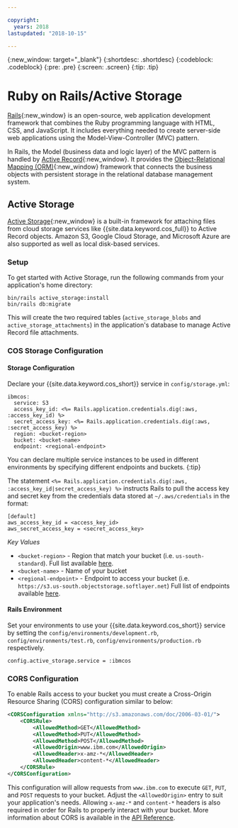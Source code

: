 ```yaml
---

copyright:
  years: 2018
lastupdated: "2018-10-15"

---
```

{:new_window: target="_blank"}
{:shortdesc: .shortdesc}
{:codeblock: .codeblock}
{:pre: .pre}
{:screen: .screen}
{:tip: .tip}

# Ruby on Rails/Active Storage

[Rails](https://guides.rubyonrails.org/getting_started.html){:new_window} is an open-source, web application development framework that combines the Ruby programming language with HTML, CSS, and JavaScript.  It includes everything needed to create server-side web applications using the Model-View-Controller (MVC) pattern.  

In Rails, the Model (business data and logic layer) of the MVC pattern is handled by [Active Record](https://guides.rubyonrails.org/active_record_basics.html){:new_window}.  It provides the [Object-Relational Mapping (ORM)](https://en.wikipedia.org/wiki/Object-relational_mapping){:new_window} framework that connects the business objects with persistent storage in the relational database management system.

## Active Storage

[Active Storage](https://guides.rubyonrails.org/active_storage_overview.html){:new_window} is a built-in framework for attaching files from cloud storage services like {{site.data.keyword.cos_full}} to Active Record objects.  Amazon S3, Google Cloud Storage, and Microsoft Azure are also supported as well as local disk-based services.

### Setup

To get started with Active Storage, run the following commands from your application's home directory: 

```
bin/rails active_storage:install
bin/rails db:migrate
```

This will create the two required tables (`active_storage_blobs` and `active_storage_attachments`) in the application's database to manage Active Record file attachments.  


### COS Storage Configuration

#### Storage Configuration
Declare your {{site.data.keyword.cos_short}} service in `config/storage.yml`:

```
ibmcos:
  service: S3
  access_key_id: <%= Rails.application.credentials.dig(:aws, :access_key_id) %>
  secret_access_key: <%= Rails.application.credentials.dig(:aws, :secret_access_key) %>
  region: <bucket-region>
  bucket: <bucket-name>
  endpoint: <regional-endpoint>
```

You can declare multiple service instances to be used in different environments by specifying different endpoints and buckets.
{:tip}

The statement `<%= Rails.application.credentials.dig(:aws, :access_key_id|secret_access_key) %>` instructs Rails to pull the access key and secret key from the credentials data stored at `~/.aws/credentials` in the format:

```
[default]
aws_access_key_id = <access_key_id>
aws_secret_access_key = <secret_access_key>
```

*Key Values*
* `<bucket-region>` - Region that match your bucket (i.e. `us-south-standard`).  Full list available [here](/docs/services/cloud-object-storage/basics/classes.html#how-do-i-create-a-bucket-with-a-different-storage-class-).
* `<bucket-name>` - Name of your bucket
* `<regional-endpoint>` - Endpoint to access your bucket (i.e. `https://s3.us-south.objectstorage.softlayer.net`)  Full list of endpoints available [here](/docs/services/cloud-object-storage/basics/endpoints.html#select-regions-and-endpoints).

#### Rails Environment

Set your environments to use your {{site.data.keyword.cos_short}} service by setting the `config/environments/development.rb`, `config/environments/test.rb`, `config/environments/production.rb` respectively.

```
config.active_storage.service = :ibmcos
```

### CORS Configuration

To enable Rails access to your bucket you must create a Cross-Origin Resource Sharing (CORS) configuration similar to below:

```xml
<CORSConfiguration xmlns="http://s3.amazonaws.com/doc/2006-03-01/">
    <CORSRule>
        <AllowedMethod>GET</AllowedMethod>
        <AllowedMethod>PUT</AllowedMethod>
        <AllowedMethod>POST</AllowedMethod>
        <AllowedOrigin>www.ibm.com</AllowedOrigin>
        <AllowedHeader>x-amz-*</AllowedHeader>
        <AllowedHeader>content-*</AllowedHeader>
    </CORSRule>
</CORSConfiguration>
```

This configuration will allow requests from `www.ibm.com` to execute `GET`, `PUT`, and `POST` requests to your bucket.  Adjust the `<AllowedOrigin>` entry to suit your application's needs.  Allowing `x-amz-*` and `content-*` headers is also required in order for Rails to properly interact with your bucket.  More information about CORS is available in the [API Reference](/docs/services/cloud-object-storage/api-reference/api-reference-buckets.html#create-a-cross-origin-resource-sharing-configuration-for-a-bucket).